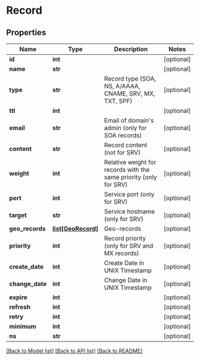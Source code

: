 # Record

## Properties
Name | Type | Description | Notes
------------ | ------------- | ------------- | -------------
**id** | **int** |  | [optional] 
**name** | **str** |  | [optional] 
**type** | **str** | Record type (SOA, NS, A/AAAA, CNAME, SRV, MX, TXT, SPF) | [optional] 
**ttl** | **int** |  | [optional] 
**email** | **str** | Email of domain&#39;s admin (only for SOA records) | [optional] 
**content** | **str** | Record content (not for SRV) | [optional] 
**weight** | **int** | Relative weight for records with the same priority (only for SRV) | [optional] 
**port** | **int** | Service port (only for SRV) | [optional] 
**target** | **str** | Service hostname (only for SRV) | [optional] 
**geo_records** | [**list[GeoRecord]**](GeoRecord.md) | Geo-records | [optional] 
**priority** | **int** | Record priority (only for SRV and MX records) | [optional] 
**create_date** | **int** | Create Date in UNIX Timestamp | [optional] 
**change_date** | **int** | Change Date in UNIX Timestamp | [optional] 
**expire** | **int** |  | [optional] 
**refresh** | **int** |  | [optional] 
**retry** | **int** |  | [optional] 
**minimum** | **int** |  | [optional] 
**ns** | **str** |  | [optional] 

[[Back to Model list]](../README.md#documentation-for-models) [[Back to API list]](../README.md#documentation-for-api-endpoints) [[Back to README]](../README.md)


